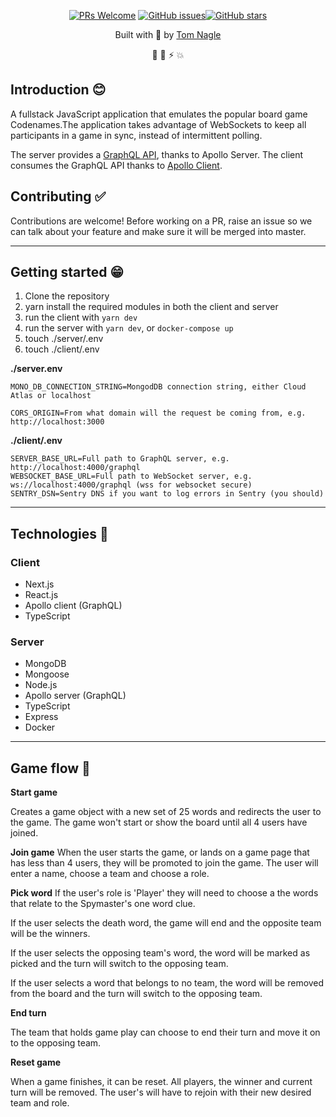 <div align="center">


[![PRs Welcome](https://img.shields.io/badge/PRs-welcome-brightgreen.svg?style=flat-square)](http://makeapullrequest.com) 
[![GitHub issues](https://img.shields.io/github/issues/tomanagle/codenames?style=flat-square)](https://github.com/tomanagle/codenames/issues)[![GitHub stars](https://img.shields.io/github/stars/tomanagle/codenames?style=flat-square)](https://github.com/tomanagle/codenames/stargazers)

Built with 💜 by [Tom Nagle](https://github.com/tomanagle)

🌟 👀 ⚡ 💥
</div>

## Introduction 😊
A fullstack JavaScript application that emulates the popular board game Codenames.The application takes advantage of WebSockets to keep all participants in a game in sync, instead of intermittent polling.

The server provides a [GraphQL API](https://www.apollographql.com/docs/apollo-server/), thanks to Apollo Server. The client consumes the GraphQL API thanks to [Apollo Client](https://www.apollographql.com/docs/react/).

## Contributing ✅
Contributions are welcome! Before working on a PR, raise an issue so we can talk about your feature and make sure it will be merged into master.

---


## Getting started 😁

1. Clone the repository
2. yarn install the required modules in both the client and server
3. run the client with ```yarn dev```
4. run the server with ```yarn dev```, or ```docker-compose up```
5. touch ./server/.env
6. touch ./client/.env

**./server.env**
```
MONO_DB_CONNECTION_STRING=MongodDB connection string, either Cloud Atlas or localhost

CORS_ORIGIN=From what domain will the request be coming from, e.g. http://localhost:3000
```

**./client/.env**
```
SERVER_BASE_URL=Full path to GraphQL server, e.g. http://localhost:4000/graphql
WEBSOCKET_BASE_URL=Full path to WebSocket server, e.g. ws://localhost:4000/graphql (wss for websocket secure)
SENTRY_DSN=Sentry DNS if you want to log errors in Sentry (you should)

```
---

## Technologies 🚀

### Client
* Next.js 
* React.js
* Apollo client (GraphQL)
* TypeScript

### Server
* MongoDB
* Mongoose
* Node.js
* Apollo server (GraphQL)
* TypeScript
* Express
* Docker

---

## Game flow 🎲
**Start game**

Creates a game object with a new set of 25 words and redirects the user to the game. The game won't start or show the board until all 4 users have joined.

**Join game**
When the user starts the game, or lands on a game page that has less than 4 users, they will be promoted to join the game. The user will enter a name, choose a team and choose a role.

**Pick word**
If the user's role is 'Player' they will need to choose a the words that relate to the Spymaster's one word clue.

If the user selects the death word, the game will end and the opposite team will be the winners.

If the user selects the opposing team's word, the word will be marked as picked and the turn will switch to the opposing team.

If the user selects a word that belongs to no team, the word will be removed from the board and the turn will switch to the opposing team. 

**End turn**

The team that holds game play can choose to end their turn and move it on to the opposing team.

**Reset game**

When a game finishes, it can be reset. All players, the winner and current turn will be removed. The user's will have to rejoin with their new desired team and role.

